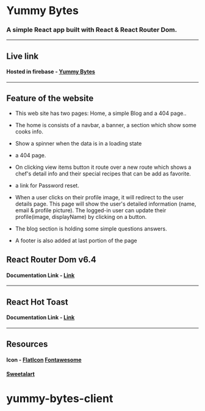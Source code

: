 # Yummy Bytes
### A simple React app built with React & React Router Dom.
---
## Live link
#### Hosted in firebase - [Yummy Bytes](https://yummy-bytes.web.app/)
---
## Feature of the website
* This web site has two pages: Home,  a simple Blog and a 404 page..
* The home is consists of a navbar, a banner, a section which show some cooks info.
* Show a spinner when the data is in a loading state
* a 404 page.
* On clicking view items button  it route over a new route which shows a chef's detail info and their special recipes that can be add as favorite.
* a link for Password reset.
* When a user clicks on their profile image, it will redirect to the user details page. This page will show the user's detailed information (name, email & profile picture). The logged-in user can update their profile(image, displayName) by clicking on a button. 
* The blog section is holding some simple questions answers.

* A footer is also added at last portion of the page 
## React Router Dom v6.4 

#### Documentation Link - [Link](https://reactrouter.com/en/main/start/overview)
---
## React Hot Toast
#### Documentation Link - [Link](https://react-hot-toast.com/docs)
---
## Resources
#### Icon - [FlatIcon](https://www.flaticon.com/) [Fontawesome](https://fontawesome.com/)
#### [Sweetalart](https://sweetalert.js.org/)
# 
# yummy-bytes-client
